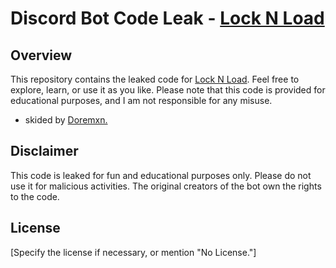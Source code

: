 # Discord Bot Code Leak - [Lock N Load](https://dsc.gg/discronix)

## Overview
This repository contains the leaked code for [Lock N Load](https://dsc.gg/discronix). Feel free to explore, learn, or use it as you like. Please note that this code is provided for educational purposes, and I am not responsible for any misuse.


- skided by [Doremxn.](https://discord.com/users/948937171031695411)

## Disclaimer
This code is leaked for fun and educational purposes only. Please do not use it for malicious activities. The original creators of the bot own the rights to the code.

## License
[Specify the license if necessary, or mention "No License."]
